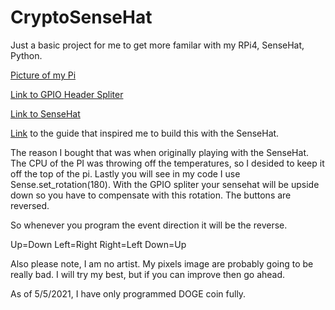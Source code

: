# CryptoSenseHat
Just a basic project for me to get more familar with my RPi4, SenseHat, Python.


[Picture of my Pi](media/pi4pic.jpeg)

[Link to GPIO Header Spliter](https://www.amazon.com/gp/product/B07MCW4KCM/ref=ppx_yo_dt_b_search_asin_title?ie=UTF8&psc=1)

[Link to SenseHat](https://www.raspberrypi.org/products/sense-hat/)

[Link](https://vpn-expert.info/bitcoin-price-tracker-with-raspberry-pi-sense-hat-and-python/) to the guide that inspired me to build this with the SenseHat.


The reason I bought that was when originally playing with the SenseHat. 
The CPU of the PI was throwing off the temperatures, so I desided to keep it off the top of the pi.
Lastly you will see in my code I use Sense.set_rotation(180). With the GPIO spliter your sensehat will be upside down so you have to compensate with this rotation. The buttons are reversed. 

So whenever you program the event direction it will be the reverse. 

Up=Down
Left=Right
Right=Left
Down=Up

Also please note, I am no artist. My pixels image are probably going to be really bad. I will try my best, but if you can improve then go ahead. 


As of 5/5/2021, I have only programmed DOGE coin fully. 
